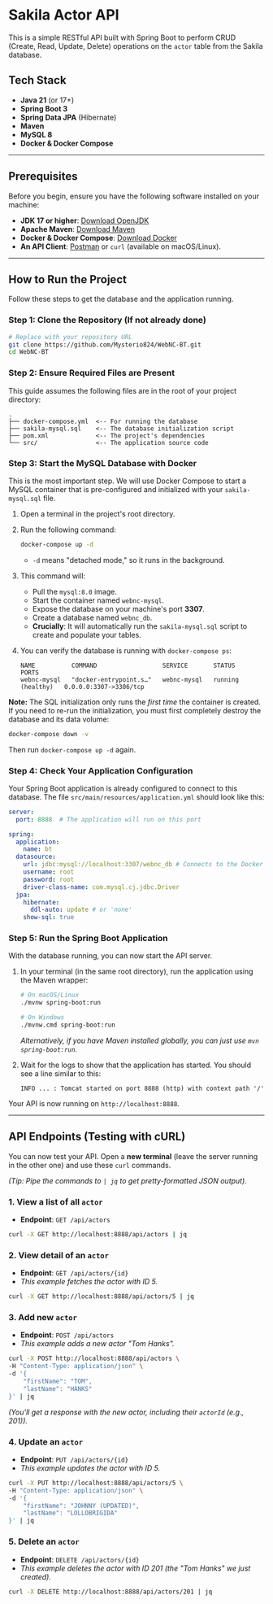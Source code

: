 # Sakila Actor API

This is a simple RESTful API built with Spring Boot to perform CRUD (Create, Read, Update, Delete) operations on the `actor` table from the Sakila database.

## Tech Stack

* **Java 21** (or 17+)
* **Spring Boot 3**
* **Spring Data JPA** (Hibernate)
* **Maven**
* **MySQL 8**
* **Docker & Docker Compose**

-----

## Prerequisites

Before you begin, ensure you have the following software installed on your machine:

* **JDK 17 or higher**: [Download OpenJDK](https://adoptium.net/)
* **Apache Maven**: [Download Maven](https://maven.apache.org/download.cgi)
* **Docker & Docker Compose**: [Download Docker](https://www.docker.com/products/docker-desktop/)
* **An API Client**: [Postman](https://www.postman.com/downloads/) or `curl` (available on macOS/Linux).

-----

## How to Run the Project

Follow these steps to get the database and the application running.

### Step 1: Clone the Repository (If not already done)

```bash
# Replace with your repository URL
git clone https://github.com/Mysterio824/WebNC-BT.git
cd WebNC-BT
```

### Step 2: Ensure Required Files are Present

This guide assumes the following files are in the root of your project directory:

```
.
├── docker-compose.yml  <-- For running the database
├── sakila-mysql.sql    <-- The database initialization script
├── pom.xml             <-- The project's dependencies
└── src/                <-- The application source code
```

### Step 3: Start the MySQL Database with Docker

This is the most important step. We will use Docker Compose to start a MySQL container that is pre-configured and initialized with your `sakila-mysql.sql` file.

1.  Open a terminal in the project's root directory.

2.  Run the following command:

    ```bash
    docker-compose up -d
    ```

    * `-d` means "detached mode," so it runs in the background.

3.  This command will:

    * Pull the `mysql:8.0` image.
    * Start the container named `webnc-mysql`.
    * Expose the database on your machine's port **3307**.
    * Create a database named `webnc_db`.
    * **Crucially**: It will automatically run the `sakila-mysql.sql` script to create and populate your tables.

4.  You can verify the database is running with `docker-compose ps`:

    ```
    NAME          COMMAND                  SERVICE       STATUS        PORTS
    webnc-mysql   "docker-entrypoint.s…"   webnc-mysql   running (healthy)   0.0.0.0:3307->3306/tcp
    ```

**Note:** The SQL initialization only runs the *first time* the container is created. If you need to re-run the initialization, you must first completely destroy the database and its data volume:

```bash
docker-compose down -v
```

Then run `docker-compose up -d` again.

### Step 4: Check Your Application Configuration

Your Spring Boot application is already configured to connect to this database. The file `src/main/resources/application.yml` should look like this:

```yaml
server:
  port: 8888  # The application will run on this port

spring:
  application:
    name: bt
  datasource:
    url: jdbc:mysql://localhost:3307/webnc_db # Connects to the Docker DB
    username: root
    password: root
    driver-class-name: com.mysql.cj.jdbc.Driver
  jpa:
    hibernate:
      ddl-auto: update # or 'none'
    show-sql: true
```

### Step 5: Run the Spring Boot Application

With the database running, you can now start the API server.

1.  In your terminal (in the same root directory), run the application using the Maven wrapper:

    ```bash
    # On macOS/Linux
    ./mvnw spring-boot:run

    # On Windows
    ./mvnw.cmd spring-boot:run
    ```

    *Alternatively, if you have Maven installed globally, you can just use `mvn spring-boot:run`.*

2.  Wait for the logs to show that the application has started. You should see a line similar to this:

    `INFO ... : Tomcat started on port 8888 (http) with context path '/'`

Your API is now running on `http://localhost:8888`.

-----

## API Endpoints (Testing with cURL)

You can now test your API. Open a **new terminal** (leave the server running in the other one) and use these `curl` commands.

*(Tip: Pipe the commands to `| jq` to get pretty-formatted JSON output).*

### 1\. View a list of all `actor`

* **Endpoint**: `GET /api/actors`

<!-- end list -->

```bash
curl -X GET http://localhost:8888/api/actors | jq
```

### 2\. View detail of an `actor`

* **Endpoint**: `GET /api/actors/{id}`
* *This example fetches the actor with ID 5.*

<!-- end list -->

```bash
curl -X GET http://localhost:8888/api/actors/5 | jq
```

### 3\. Add new `actor`

* **Endpoint**: `POST /api/actors`
* *This example adds a new actor "Tom Hanks".*

<!-- end list -->

```bash
curl -X POST http://localhost:8888/api/actors \
-H "Content-Type: application/json" \
-d '{
    "firstName": "TOM",
    "lastName": "HANKS"
}' | jq
```

*(You'll get a response with the new actor, including their `actorId` (e.g., 201)).*

### 4\. Update an `actor`

* **Endpoint**: `PUT /api/actors/{id}`
* *This example updates the actor with ID 5.*

<!-- end list -->

```bash
curl -X PUT http://localhost:8888/api/actors/5 \
-H "Content-Type: application/json" \
-d '{
    "firstName": "JOHNNY (UPDATED)",
    "lastName": "LOLLOBRIGIDA"
}' | jq
```

### 5\. Delete an `actor`

* **Endpoint**: `DELETE /api/actors/{id}`
* *This example deletes the actor with ID 201 (the "Tom Hanks" we just created).*

<!-- end list -->

```bash
curl -X DELETE http://localhost:8888/api/actors/201 | jq
```